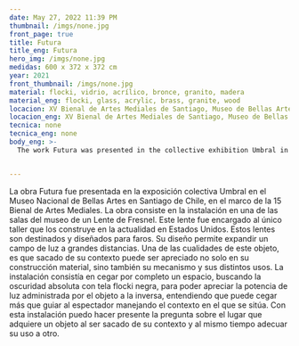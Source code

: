 ```yaml
---
date: May 27, 2022 11:39 PM
thumbnail: /imgs/none.jpg
front_page: true
title: Futura
title_eng: Futura
hero_img: /imgs/none.jpg
medidas: 600 x 372 x 372 cm
year: 2021
front_thumbnail: /imgs/none.jpg
material: flocki, vidrio, acrílico, bronce, granito, madera
material_eng: flocki, glass, acrylic, brass, granite, wood
locacion: XV Bienal de Artes Mediales de Santiago, Museo de Bellas Artes
locacion_eng: XV Bienal de Artes Mediales de Santiago, Museo de Bellas Artes
tecnica: none
tecnica_eng: none
body_eng: >-
  The work Futura was presented in the collective exhibition Umbral in the Museum of Fine Arts in Santiago de Chile, as part of the 15th Biennale of Media Arts. This work consists of the installation of a Fresnel Lens on one of the rooms of the museum. This lens was fabricated in the USA on the only workshop that builds them in the world.  They are destined and designed for lighthouses. Their design allows the expansion of a light field at great distances. One of the qualities of this object is that, removed from its context, it can be appreciated not only in its material construction, but also in its mechanism and different uses.   The installation consisted in blinding completely a space, looking for complete darkness with a black velvety-like fabric, to appreciate how the object can work inversely, meaning that it can blind rather than guide the spectator and manage the objects output of light.  With this installation I can present the question about the objects role when it is removed from its context and, at the same time, adapt its use to another one.


---
```

La obra Futura fue presentada en la exposición colectiva Umbral en el Museo Nacional de Bellas Artes en Santiago de Chile, en el marco de la 15 Bienal de Artes Mediales. La obra consiste en la instalación en una de las salas del museo de un Lente de Fresnel. Este lente fue encargado al único taller que los construye en la actualidad en Estados Unidos. Estos lentes son destinados y diseñados para faros. Su diseño permite expandir un campo de luz a grandes distancias. Una de las cualidades de este objeto, es que sacado de su contexto puede ser apreciado no solo en su construcción material, sino también su mecanismo y sus distintos usos. La instalación consistía en cegar por completo un espacio, buscando la oscuridad absoluta con tela flocki negra, para poder apreciar la potencia de luz administrada por el objeto a la inversa, entendiendo que puede cegar más que guiar al espectador manejando el contexto en el que se sitúa. Con esta instalación puedo hacer presente la pregunta sobre el lugar que adquiere un objeto al ser sacado de su contexto y al mismo tiempo adecuar su uso a otro. 